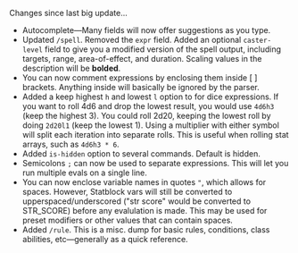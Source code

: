 Changes since last big update...

- Autocomplete—Many fields will now offer suggestions as you type.
- Updated `/spell`. Removed the `expr` field. Added an optional `caster-level` field to give you a modified version of the spell output, including targets, range, area-of-effect, and duration. Scaling values in the description will be **bolded**.
- You can now comment expressions by enclosing them inside [ ] brackets. Anything inside will basically be ignored by the parser.
- Added a keep highest `h` and lowest `l` option to for dice expressions. If you want to roll 4d6 and drop the lowest result, you would use `4d6h3` (keep the highest 3). You could roll 2d20, keeping the lowest roll by doing `2d20l1` (keep the lowest 1).  Using a multiplier with either symbol will split each iteration into separate rolls. This is useful when rolling stat arrays, such as `4d6h3 * 6`.
- Added `is-hidden` option to several commands. Default is hidden. 
- Semicolons `;` can now be used to separate expressions. This will let you run multiple evals on a single line.
- You can now enclose variable names in quotes `"`, which allows for spaces. However, Statblock vars will still be converted to upperspaced/underscored ("str score" would be converted to STR_SCORE) before any evalulation is made. This may be used for preset modifiers or other values that can contain spaces.
- Added `/rule`. This is a misc. dump for basic rules, conditions, class abilities, etc—generally as a quick reference.
